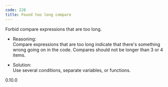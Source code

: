 ```yaml
---
code: 228
title: Found too long compare
---
```


Forbid compare expressions that are too long.

  - Reasoning:  
    Compare expressions that are too long indicate that there's
    something wrong going on in the code. Compares should not be longer
    than 3 or 4 items.

  - Solution:  
    Use several conditions, separate variables, or functions.

<div class="versionadded">

0.10.0

</div>
